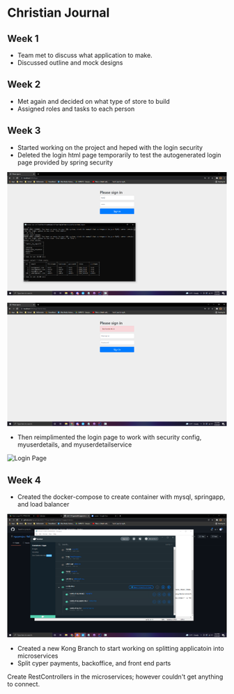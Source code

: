 # Christian Journal

## Week 1

 - Team met to discuss what application to make.
 - Discussed outline and mock designs

## Week 2

- Met again and decided on what type of store to build
- Assigned roles and tasks to each person

## Week 3

- Started working on the project and heped with the login security
- Deleted the login html page temporarily to test the autogenerated login page provided by spring security

![Autogenerated Login Page](images/christian/defaultLogin.png)

![Invalid Credentials](images/christian/invalid.png)

- Then reimplimented the login page to work with security config, myuserdetails, and myuserdetailservice

![Login Page](images/christian/login.png)

## Week 4

- Created the docker-compose to create container with mysql, springapp, and load balancer

![Docker Compose](images/christian/Docker-Compose.png)

- Created a new Kong Branch to start working on splitting applicatoin into microservices
- Split cyper payments, backoffice, and front end parts

Create RestControllers in the microservices; however couldn't get anything to connect.
